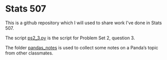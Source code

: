 # Stats 507

This is a github repository which I will used to share work I've done in Stats 507.

The script [ps2_3.py](./ps2_3.py) is the script for Problem Set 2, question 3.

The folder [pandas_notes](./pandas_notes) is used to collect some notes on a Panda’s topic from other classmates.
